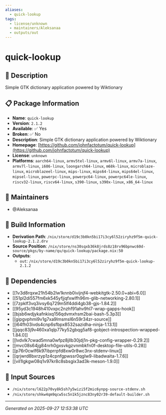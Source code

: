 ```yaml
---
aliases:
  - quick-lookup
tags:
  - license/unknown
  - maintainers/Aleksanaa
  - outputs/out
---
```


# quick-lookup

## 📝 Description

Simple GTK dictionary application powered by Wiktionary

## 📋 Package Information

- **Name**: `quick-lookup`
- **Version**: `2.1.2`
- **Available**: ✅ Yes
- **Broken**: ✅ No
- **Description**: Simple GTK dictionary application powered by Wiktionary
- **Homepage**: [https://github.com/johnfactotum/quick-lookup](https://github.com/johnfactotum/quick-lookup)
- **License**: `unknown`
- **Platforms**: `aarch64-linux`, `armv5tel-linux`, `armv6l-linux`, `armv7a-linux`, `armv7l-linux`, `i686-linux`, `loongarch64-linux`, `m68k-linux`, `microblaze-linux`, `microblazeel-linux`, `mips-linux`, `mips64-linux`, `mips64el-linux`, `mipsel-linux`, `powerpc-linux`, `powerpc64-linux`, `powerpc64le-linux`, `riscv32-linux`, `riscv64-linux`, `s390-linux`, `s390x-linux`, `x86_64-linux`
## 👥 Maintainers

- @Aleksanaa


## 🔧 Build Information

- **Derivation Path**: `/nix/store/d19c3b0kn5bi17i3cy6l52ziryhz9f5m-quick-lookup-2.1.2.drv`
- **Source Position**: `/nix/store/ns30sqxb36k8jrds8z18rv96bpnwc60d-source/pkgs/by-name/qu/quick-lookup/package.nix:50`
- **Outputs**:
  - `out`:  `/nix/store/d19c3b0kn5bi17i3cy6l52ziryhz9f5m-quick-lookup-2.1.2`

## 🔗 Dependencies

- [[1v3d8rqxw21h54b2lw1knnb0ivijnjf4-webkitgtk-2.50.0+abi=6.0]]
- [[51pl2di557fm6xk545yfjjqfxwlfh96m-glib-networking-2.80.1]]
- [[7zpklf3vq3ivsy6q729m5lf4ddi4gb38-gjs-1.84.2]]
- [[95yd3c1948h410vxpc2nzhf91ahv9hl7-wrap-gapps-hook]]
- [[bjsb6wdjykafnkixq156qdvmxhsm2bai-bash-5.3p3]]
- [[gipgvphmi9v1g7xa9lmsmsl6n59r34zr-source]]
- [[i64fh03ivds4cnp6sfbpx8532sazidha-ninja-1.13.1]]
- [[jqqc83j9v460xa1qlp77ky52gbqg5af8-gobject-introspection-wrapped-1.84.0]]
- [[lvdvlk7cwad5mna0wfpz8jllb30jdj1n-pkg-config-wrapper-0.29.2]]
- [[mvc08s64jg84nrh0gxsvkgzvnmbkfn0f-desktop-file-utils-0.28]]
- [[p76r0cwlf6k97ibprrpfd8xw0r8wc3nx-stdenv-linux]]
- [[qrjwrd8bxrzyp1z4cpnfgpwssr0qglw9-libadwaita-1.7.6]]
- [[vil1lgkgw08q1v97kr8c8sbsgix3ad3k-meson-1.9.0]]

## 📁 Input Sources

- `/nix/store/l622p70vy8k5sh7y5wizi5f2mic6ynpg-source-stdenv.sh`
- `/nix/store/shkw4qm9qcw5sc5n1k5jznc83ny02r39-default-builder.sh`

---
*Generated on 2025-09-27 12:53:38 UTC*
